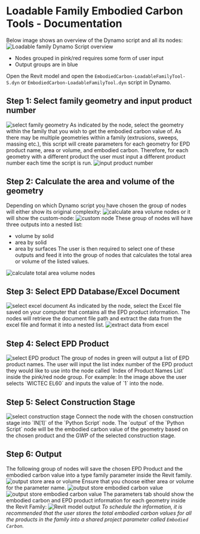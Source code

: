 # Loadable Family Embodied Carbon Tools - Documentation

Below image shows an overview of the Dynamo script and all its nodes:
<img src="/media/LoadableFamily/FamilyCarbon-Overview.png" alt="Loadable family Dynamo Script overview">

* Nodes grouped in pink/red requires some form of user input
* Output groups are in blue

Open the Revit model and open the `EmbodiedCarbon-LoadableFamilyTool-S.dyn` or `EmbodiedCarbon-LoadableFamilyTool.dyn` script in Dynamo.

## Step 1: Select family geometry and input product number
<img src="/media/LoadableFamily/FamilyCarbon-Select.png" alt="select family geometry">
As indicated by the node, select the geometry within the family that you wish to get the embodied carbon value of. As there may be multiple geometries within a family (extrusions, sweeps, massing etc.), this script will create parameters for each geometry for EPD product name, area or volume, and embodied carbon. Therefore, for each geometry with a different product the user must input a different product number each time the script is run.
<img src="/media/LoadableFamily/FamilyCarbon-ProductNumber.png" alt="input product number">

## Step 2: Calculate the area and volume of the geometry
Depending on which Dynamo script you have chosen the group of nodes will either show its original complexity:
<img src="/media/LoadableFamily/FamilyCarbon-AreaVolume.png" alt="calculate area volume nodes">
or it will show the custom-node:
<img src="/media/GeometryCalculateAreaVolumeNode.png" alt="custom node">
These group of nodes will have three outputs into a nested list:
* volume by solid
* area by solid
* area by surfaces
The user is then required to select one of these outputs and feed it into the group of nodes that calculates the total area or volume of the listed values.
<img src="/media/LoadableFamily/FamilyCarbon-TotalAreaVolume.png" alt="calculate total area volume nodes">

## Step 3: Select EPD Database/Excel Document
<img src="/media/LoadableFamily/FamilyCarbon-SelectExcel.png" alt="select excel document">
As indicated by the node, select the Excel file saved on your computer that contains all the EPD product information. The nodes will retrieve the document file path and extract the data from the excel file and format it into a nested list. 
<img src="/media/LoadableFamily/FamilyCarbon-ExtractExcelData.png" alt="extract data from excel">

## Step 4: Select EPD Product
<img src="/media/LoadableFamily/FamilyCarbon-SelectProductName.png" alt="select EPD product">
The group of nodes in green will output a list of EPD product names. The user will input the list index number of the EPD product they would like to use into the node called `Index of Product Names List` inside the pink/red node group. For example: In the image above the user selects `WICTEC EL60` and inputs the value of `1` into the node.

## Step 5: Select Construction Stage
<img src="/media/LoadableFamily/FamilyCarbon-OutputCarbon.png" alt="select construction stage">
Connect the node with the chosen construction stage into `IN[1]` of the `Python Script` node. The `output` of the `Python Script` node will be the embodied carbon value of the geometry based on the chosen product and the GWP of the selected construction stage.

## Step 6: Output
The following group of nodes will save the chosen EPD Product and the embodied carbon value into a type family parameter inside the Revit family.
<img src="/media/LoadableFamily/FamilyCarbon-OutputAreaVolume.png" alt="output store area or volume">
Ensure that you choose either area or volume for the parameter name.
<img src="/media/LoadableFamily/FamilyCarbon-OutputCarbon.png" alt="output store embodied carbon value">
<img src="/media/LoadableFamily/FamilyCarbon-OutputProduct.png" alt="output store embodied carbon value">
The parameters tab should show the embodied carbon and EPD product information for each geometry inside the Revit Family:
<img src="/media/LoadableFamily/FamilyCarbon-ModelExample.png" alt="Revit model output">
_To schedule the information, it is recommended that the user stores the total embodied carbon values for all the products in the family into a shared project parameter called `Embodied Carbon`._
